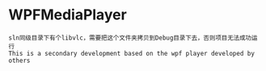 # WPFMediaPlayer

```项目运行须知
sln同级目录下有个libvlc，需要把这个文件夹拷贝到Debug目录下去，否则项目无法成功运行
This is a secondary development based on the wpf player developed by others
